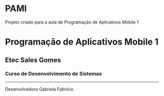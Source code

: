 # PAMI
Projeto criado para a aula de Programação de Aplicativos Mobile 1

# Programação de Aplicativos Mobile 1
## Etec Sales Gomes 
### Curso de Desenvolvimento de Sistemas 

---
Desenvolvedora Gabriela Fabrício 
